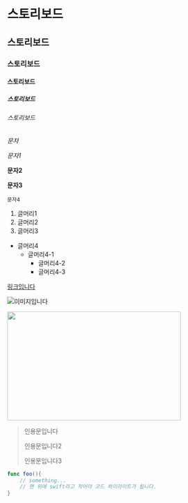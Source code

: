 # 스토리보드
## 스토리보드
### 스토리보드
#### 스토리보드
##### 스토리보드
###### 스토리보드

*문자*

_문자1_

**문자2**

__문자3__

``문자4``

1. 글머리1
2. 글머리2
3. 글머리3

* 글머리4
  * 글머리4-1
     * 글머리4-2
     * 글머리4-3

[링크입니다](https://google.com)

![이미지입니다](http://cfile21.uf.tistory.com/image/2430574C564164AE2DC049)

<p alignment="center">
<img src="http://cfile21.uf.tistory.com/image/2430574C564164AE2DC049", width="400", height="250">
</p>

> 인용문입니다
> 
> 인용문입니다2
> 
> 인용문입니다3

```swift
func foo(){
	// something...
	// 맨 위에 swift라고 적어야 코드 하이라이트가 됩니다.
}
```

